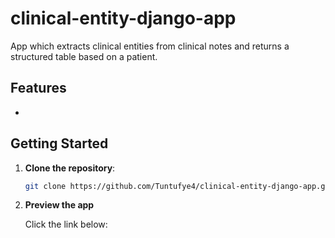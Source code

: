 # clinical-entity-django-app
App which extracts clinical entities from clinical notes and returns a structured table based on a patient.

## Features

-

## Getting Started


1. **Clone the repository**:

   ```bash
   git clone https://github.com/Tuntufye4/clinical-entity-django-app.git

   ```


2. **Preview the app**
   
   Click the link below:
   
  
  
